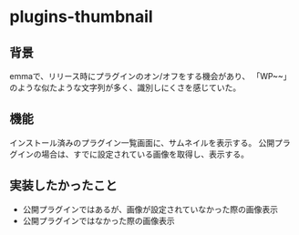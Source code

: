 # plugins-thumbnail

## 背景
emmaで、リリース時にプラグインのオン/オフをする機会があり、
「WP~~」のような似たような文字列が多く、識別しにくさを感じていた。

## 機能
インストール済みのプラグイン一覧画面に、サムネイルを表示する。
公開プラグインの場合は、すでに設定されている画像を取得し、表示する。

## 実装したかったこと
- 公開プラグインではあるが、画像が設定されていなかった際の画像表示
- 公開プラグインではなかった際の画像表示
